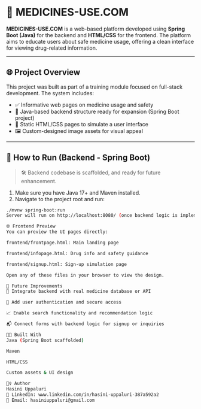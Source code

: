 # 💊 MEDICINES-USE.COM

**MEDICINES-USE.COM** is a web-based platform developed using **Spring Boot (Java)** for the backend and **HTML/CSS** for the frontend. The platform aims to educate users about safe medicine usage, offering a clean interface for viewing drug-related information.

---

## 🌐 Project Overview

This project was built as part of a training module focused on full-stack development. The system includes:

- ✅ Informative web pages on medicine usage and safety  
- 📁 Java-based backend structure ready for expansion (Spring Boot project)  
- 🎨 Static HTML/CSS pages to simulate a user interface  
- 🖼️ Custom-designed image assets for visual appeal  

---

## 🚀 How to Run (Backend - Spring Boot)

> 🛠 Backend codebase is scaffolded, and ready for future enhancement.

1. Make sure you have Java 17+ and Maven installed.
2. Navigate to the project root and run:

```bash
./mvnw spring-boot:run
Server will run on http://localhost:8080/ (once backend logic is implemented).

🌐 Frontend Preview
You can preview the UI pages directly:

frontend/frontpage.html: Main landing page

frontend/infopage.html: Drug info and safety guidance

frontend/signup.html: Sign-up simulation page

Open any of these files in your browser to view the design.

🎯 Future Improvements
🧠 Integrate backend with real medicine database or API

🔐 Add user authentication and secure access

📈 Enable search functionality and recommendation logic

📬 Connect forms with backend logic for signup or inquiries

👩‍💻 Built With
Java (Spring Boot scaffolded)

Maven

HTML/CSS

Custom assets & UI design

🙋‍♀️ Author
Hasini Uppaluri
💼 LinkedIn: www.linkedin.com/in/hasini-uppaluri-387a592a2
📧 Email: hasiniuppaluri@gmail.com
